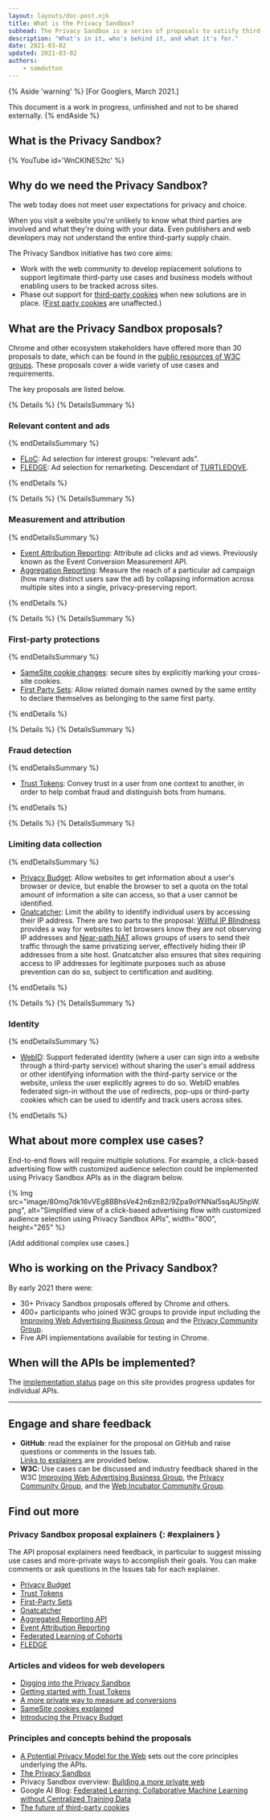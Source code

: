 ```yaml
---
layout: layouts/doc-post.njk
title: What is the Privacy Sandbox?
subhead: The Privacy Sandbox is a series of proposals to satisfy third-party use cases without third-party cookies or other tracking mechanisms.
description: "What's in it, who's behind it, and what it's for."
date: 2021-03-02
updated: 2021-03-02
authors:
	- samdutton
---
```


{% Aside 'warning' %}
[For Googlers, March 2021.]

This document is a work in progress, unfinished and not to be shared externally.
{% endAside %}


## What is the Privacy Sandbox?

{% YouTube
	id='WnCKlNE52tc' 
%}


## Why do we need the Privacy Sandbox?

The web today does not meet user expectations for privacy and choice.

When you visit a website you're unlikely to know what third parties are involved and what they're 
doing with your data. Even publishers and web developers may not understand the entire third-party 
supply chain.

The Privacy Sandbox initiative has two core aims:
* Work with the web community to develop replacement solutions to support legitimate third-party use 
cases and business models without enabling users to be tracked across sites.
* Phase out support for [third-party cookies](https://web.dev/samesite-cookies-explained/) when new 
solutions are in place. ([First party cookies](https://web.dev/samesite-cookies-explained/#what-are-first-party-and-third-party-cookies) 
are unaffected.)

## What are the Privacy Sandbox proposals?

Chrome and other ecosystem stakeholders have offered more than 30 proposals to date, which can be 
found in the [public resources of W3C groups](https://www.w3.org/Privacy/). These proposals cover a 
wide variety of use cases and requirements.

The key proposals are listed below. 


{% Details %}
{% DetailsSummary %}
### Relevant content and ads
{% endDetailsSummary %}

* [FLoC](/docs/privacy-sandbox/floc): Ad selection for interest groups: "relevant ads". 
* [FLEDGE](/docs/privacy-sandbox/fledge): Ad selection for remarketing. Descendant of 
[TURTLEDOVE](https://github.com/WICG/turtledove).

{% endDetails %}


{% Details %}
{% DetailsSummary %}
### Measurement and attribution
{% endDetailsSummary %}

* [Event Attribution Reporting](/docs/privacy-sandbox/event-attribution-reporting): Attribute ad 
clicks and ad views. Previously known as the Event Conversion Measurement API.
* [Aggregation Reporting](https://github.com/csharrison/aggregate-reporting-api): Measure the reach 
of a particular ad campaign (how many distinct users saw the ad) by collapsing information across 
multiple sites into a single, privacy-preserving report.

{% endDetails %}


{% Details %}
{% DetailsSummary %}
### First-party protections
{% endDetailsSummary %}

* [SameSite cookie changes](https://web.dev/samesite-cookies-explained/): secure sites by explicitly 
marking your cross-site cookies.
* [First Party Sets](/docs/privacy-sandbox/first-party-sets): Allow related domain names owned by 
the same entity to declare themselves as belonging to the same first party.

{% endDetails %}



{% Details %}
{% DetailsSummary %}
### Fraud detection
{% endDetailsSummary %}

* [Trust Tokens](/docs/privacy-sandbox/trust-tokens): Convey trust in a user from one context to 
another, in order to help combat fraud and distinguish bots from humans.

{% endDetails %}



{% Details %}
{% DetailsSummary %}
### Limiting data collection
{% endDetailsSummary %}

* [Privacy Budget](https://www.youtube.com/watch?v=0STgfjSA6T8): Allow websites to get information 
about a user's browser or device, but enable the browser to set a quota on the total amount of 
information a site can access, so that a user cannot be identified.
* [Gnatcatcher](https://github.com/bslassey/ip-blindness): Limit the ability to identify individual 
users by accessing their IP address. There are two parts to the proposal: [Willful IP Blindness](https://github.com/bslassey/ip-blindness/blob/master/willful_ip_blindness.md) provides a way for websites to let browsers know 
they are not observing IP addresses and [Near-path NAT](https://github.com/bslassey/ip-blindness/blob/master/near_path_nat.md) allows groups of users to send their traffic through the same privatizing server, 
effectively hiding their IP addresses from a site host. Gnatcatcher also ensures that sites 
requiring access to IP addresses for legitimate purposes such as abuse prevention can do so, subject 
to certification and auditing.

{% endDetails %}



{% Details %}
{% DetailsSummary %}
### Identity
{% endDetailsSummary %}


* [WebID](https://github.com/WICG/WebID): Support federated identity (where a user can sign into a 
website through a third-party service) without sharing the user's email address or other identifying 
information with the third-party service or the website, unless the user explicitly agrees to do so. 
WebID enables federated sign-in without the use of redirects, pop-ups or third-party cookies which 
can be used to identify and track users across sites.


{% endDetails %}


## What about more complex use cases?

End-to-end flows will require multiple solutions. For example, a click-based advertising flow with 
customized audience selection could be implemented using Privacy Sandbox APIs as in the diagram 
below.

{% Img src="image/80mq7dk16vVEg8BBhsVe42n6zn82/9Zpa9oYNNal5sqAU5hpW.png", 
  alt="Simplified view of a click-based advertising flow with customized audience selection using Privacy Sandbox APIs", width="800", 
  height="265" %}

[Add additional complex use cases.]


## Who is working on the Privacy Sandbox?

By early 2021 there were: 
* 30+ Privacy Sandbox proposals offered by Chrome and others.
* 400+ participants who joined W3C groups to provide input including the [Improving Web Advertising Business Group](https://www.w3.org/community/web-adv/participants) and the [Privacy Community Group](https://www.w3.org/community/privacycg/participants).
* Five API implementations available for testing in Chrome.


## When will the APIs be implemented?

The [implementation status](/docs/privacy-sandbox/status/) page on this site provides progress 
updates for individual APIs.

---

## Engage and share feedback

* **GitHub**: read the explainer for the proposal on GitHub and raise questions or comments in the Issues tab.  
[Links to explainers](#explainers) are provided below.
* **W3C**: Use cases can be discussed and industry feedback shared in the W3C [Improving Web Advertising Business Group](https://www.w3.org/community/web-adv/), the [Privacy Community Group](https://www.w3.org/community/privacycg/participants), 
and the [Web Incubator Community Group](https://github.com/WICG).


## Find out more

### Privacy Sandbox proposal explainers {: #explainers }

The API proposal explainers need feedback, in particular to suggest missing use cases and 
more-private ways to accomplish their goals. You can make comments or ask questions in the Issues 
tab for each explainer.

* [Privacy Budget](https://github.com/bslassey/privacy-budget)
* [Trust Tokens](https://github.com/dvorak42/trust-token-api)
* [First-Party Sets](https://github.com/privacycg/first-party-sets)
* [Gnatcatcher](https://github.com/bslassey/ip-blindness)
* [Aggregated Reporting API](https://github.com/csharrison/aggregate-reporting-api)
* [Event Attribution Reporting](https://github.com/csharrison/conversion-measurement-api)
* [Federated Learning of Cohorts](https://github.com/jkarlin/floc)
* [FLEDGE](https://github.com/michaelkleber/turtledove)

### Articles and videos for web developers

* [Digging into the Privacy Sandbox](https://web.dev/digging-into-the-privacy-sandbox)
* [Getting started with Trust Tokens](https://web.dev/trust-tokens)
* [A more private way to measure ad conversions](https://web.dev/conversion-measurement/)
* [SameSite cookies explained](https://web.dev/samesite-cookies-explained/)
* [Introducing the Privacy Budget](https://www.youtube.com/watch?v=0STgfjSA6T8)

### Principles and concepts behind the proposals

* [A Potential Privacy Model for the Web](https://github.com/michaelkleber/privacy-model) sets out the 
core principles underlying the APIs.
* [The Privacy Sandbox](https://www.chromium.org/Home/chromium-privacy/privacy-sandbox)
* Privacy Sandbox overview: [Building a more private web](https://www.blog.google/products/chrome/building-a-more-private-web/)
* Google AI Blog: [Federated Learning: Collaborative Machine Learning without Centralized Training Data](https://ai.googleblog.com/2017/04/federated-learning-collaborative.html)
* [The future of third-party cookies](https://blog.chromium.org/2019/10/developers-get-ready-for-new.html)